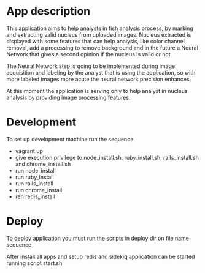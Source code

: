 # App description

This application aims to help analysts in fish analysis process, by marking and extracting valid nucleus from uploaded images. Nucleus extracted is displayed with some features that can help analysis, like color channel removal, add a processing to remove background and in the future a Neural Network that gives a second opinion if the nucleus is valid or not.

The Neural Network step is going to be implemented during image acquisition and labeling by the analyst that is using the application, so with more labeled images more acute the neural network precision enhances.

At this moment the application is serving only to help analyst in nucleus analysis by providing image processing features.

# Development

To set up development machine run the sequence

 - vagrant up
 - give execution privilege to node_install.sh, ruby_install.sh, rails_install.sh and chrome_install.sh
 - run node_install
 - run ruby_install
 - run rails_install
 - run chrome_install
 - ren redis_install

# Deploy

To deploy application you must run the scripts in deploy dir on file name sequence

After install all apps and setup redis and sidekiq application can be started running script start.sh
